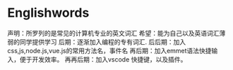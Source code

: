 # Englishwords
声明：所罗列的是常见的计算机专业的英文词汇
希望：能为自己以及英语词汇薄弱的同学提供学习
后期：逐渐加入编程的专有词汇.
后后期：加入css,js,node.js,vue.js的常用方法名，事件名
再后期：加入emmet语法快捷输入，便于开发效率。
再再后期：加入vscode 快捷键，以及插件。
